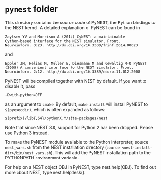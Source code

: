 # `pynest` folder

This directory contains the source code of PyNEST, the Python bindings
to the NEST kernel. A detailed explanation of PyNEST can be found in

    Zaytsev YV and Morrison A (2014) CyNEST: a maintainable
    Cython-based interface for the NEST simulator. Front.
    Neuroinform. 8:23. http://dx.doi.org/10.3389/fninf.2014.00023

and

    Eppler JM, Helias M, Muller E, Diesmann M and Gewaltig M-O PyNEST
    (2009) A convenient interface to the NEST simulator. Front.
    Neuroinform. 2:12. http://dx.doi.org/10.3389/neuro.11.012.2008


PyNEST will be compiled together with NEST by default. If you want to
disable it, pass

    -Dwith-python=OFF

as an argument to `cmake`. By default, `make install` will install
PyNEST to `$(pyexecdir)`, which is often expanded as follows:

    $(prefix)/lib{,64}/pythonX.Y/site-packages/nest

Note that since NEST 3.0, support for Python 2 has been dropped. Please use
Python 3 instead.

To make the PyNEST module available to the Python interpreter, source
`nest_vars.sh` from the NEST installation directory (`source
<nest-install-dir>/bin/nest_vars.sh`). This will add the PyNEST installation
path to the PYTHONPATH environment variable.

For help on a NEST object OBJ in PyNEST, type nest.help(OBJ). To find
out more about NEST, type nest.helpdesk().
